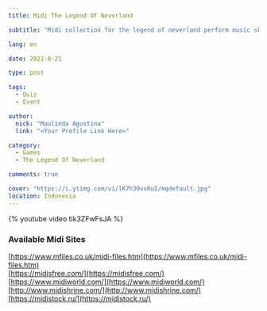 ```yaml
---
title: Midi The Legend Of Neverland

subtitle: "Midi collection for the legend of neverland perform music skill"

lang: en

date: 2021-8-21

type: post

tags:
  - Quiz
  - Event

author:
  nick: "Maulinda Agustina"
  link: "<Your Profile Link Here>"

category:
  - Games
  - The Legend Of Neverland

comments: true

cover: "https://i.ytimg.com/vi/lK7h30vvRuI/mqdefault.jpg"
location: Indonesia
---
```


{% youtube video tik3ZFwFsJA %}

### Available Midi Sites

[https://www.mfiles.co.uk/midi-files.htm](https://www.mfiles.co.uk/midi-files.htm)<br/>
[https://midisfree.com/](https://midisfree.com/)<br/>
[https://www.midiworld.com/](https://www.midiworld.com/)<br/>
[http://www.midishrine.com/](http://www.midishrine.com/)<br/>
[https://midistock.ru/](https://midistock.ru/)<br/>
